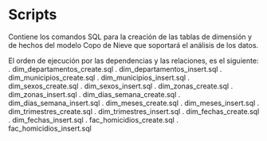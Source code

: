 # Scripts
Contiene los comandos SQL para la creación de las tablas de dimensión y de hechos del modelo Copo de Nieve que soportará el análisis de los datos.

El orden de ejecución por las dependencias y las relaciones, es el siguiente:
. dim_departamentos_create.sql
. dim_departamentos_insert.sql
. dim_municipios_create.sql
. dim_municipios_insert.sql
. dim_sexos_create.sql
. dim_sexos_insert.sql
. dim_zonas_create.sql
. dim_zonas_insert.sql
. dim_dias_semana_create.sql
. dim_dias_semana_insert.sql
. dim_meses_create.sql
. dim_meses_insert.sql
. dim_trimestres_create.sql
. dim_trimestres_insert.sql
. dim_fechas_create.sql
. dim_fechas_insert.sql
. fac_homicidios_create.sql
. fac_homicidios_insert.sql


